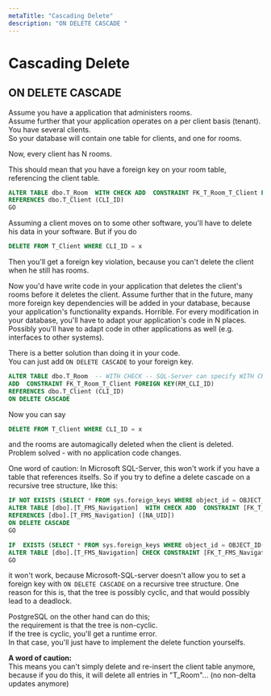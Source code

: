 ```yaml
---
metaTitle: "Cascading Delete"
description: "ON DELETE CASCADE "
---
```


# Cascading Delete



## ON DELETE CASCADE 


Assume you have a application that administers rooms. <br />
Assume further that your application operates on a per client basis (tenant). <br />
You have several clients. <br />
So your database will contain one table for clients, and one for rooms.

Now, every client has N rooms. <br />

This should mean that you have a foreign key on your room table, referencing the client table.

```sql
ALTER TABLE dbo.T_Room  WITH CHECK ADD  CONSTRAINT FK_T_Room_T_Client FOREIGN KEY(RM_CLI_ID)
REFERENCES dbo.T_Client (CLI_ID)
GO

```

Assuming a client moves on to some other software, you'll have to delete his data in your software. But if you do

```sql
DELETE FROM T_Client WHERE CLI_ID = x 

```

Then you'll get a foreign key violation, because you can't delete the client when he still has rooms.

Now you'd have write code in your application that deletes the client's rooms before it deletes the client. Assume further that in the future, many more foreign key dependencies will be added in your database, because your application's functionality expands. Horrible. For every modification in your database, you'll have to adapt your application's code in N places. Possibly you'll have to adapt code in other applications as well (e.g. interfaces to other systems).

There is a better solution than doing it in your code.<br />
You can just add `ON DELETE CASCADE` to your foreign key.

```sql
ALTER TABLE dbo.T_Room  -- WITH CHECK -- SQL-Server can specify WITH CHECK/WITH NOCHECK
ADD  CONSTRAINT FK_T_Room_T_Client FOREIGN KEY(RM_CLI_ID)
REFERENCES dbo.T_Client (CLI_ID) 
ON DELETE CASCADE 

```

Now you can say

```sql
DELETE FROM T_Client WHERE CLI_ID = x 

```

and the rooms are automagically deleted when the client is deleted. <br />
Problem solved - with no application code changes.

One word of caution:
In Microsoft SQL-Server, this won't work if you have a table that references itselfs.
So if you try to define a delete cascade on a recursive tree structure, like this:

```sql
IF NOT EXISTS (SELECT * FROM sys.foreign_keys WHERE object_id = OBJECT_ID(N'[dbo].[FK_T_FMS_Navigation_T_FMS_Navigation]') AND parent_object_id = OBJECT_ID(N'[dbo].[T_FMS_Navigation]'))
ALTER TABLE [dbo].[T_FMS_Navigation]  WITH CHECK ADD  CONSTRAINT [FK_T_FMS_Navigation_T_FMS_Navigation] FOREIGN KEY([NA_NA_UID])
REFERENCES [dbo].[T_FMS_Navigation] ([NA_UID]) 
ON DELETE CASCADE 
GO

IF  EXISTS (SELECT * FROM sys.foreign_keys WHERE object_id = OBJECT_ID(N'[dbo].[FK_T_FMS_Navigation_T_FMS_Navigation]') AND parent_object_id = OBJECT_ID(N'[dbo].[T_FMS_Navigation]'))
ALTER TABLE [dbo].[T_FMS_Navigation] CHECK CONSTRAINT [FK_T_FMS_Navigation_T_FMS_Navigation]
GO

```

it won't work, because Microsoft-SQL-server doesn't allow you to set a foreign key with `ON DELETE CASCADE` on a recursive tree structure. One reason for this is, that the tree is possibly cyclic, and that would possibly lead to a deadlock.

PostgreSQL on the other hand can do this; <br />
the requirement is that the tree is non-cyclic. <br />
If the tree is cyclic, you'll get a runtime error. <br />
In that case, you'll just have to implement the delete function yourselfs.

**A word of caution:** <br />
This means you can't simply delete and re-insert the client table anymore, because if you do this, it will delete all entries in "T_Room"... (no non-delta updates anymore)

